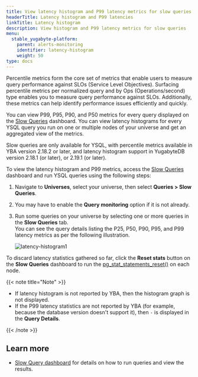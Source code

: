 ```yaml
---
title: View latency histogram and P99 latency metrics for slow queries
headerTitle: Latency histogram and P99 latencies
linkTitle: Latency histogram
description: View histogram and P99 latency metrics for slow queries
menu:
  stable_yugabyte-platform:
    parent: alerts-monitoring
    identifier: latency-histogram
    weight: 50
type: docs
---
```


Percentile metrics form the core set of metrics that enable users to measure query performance against SLOs (Service Level Objectives). Surfacing percentile metrics per normalized query and by Ops (Operations/second) type enables you to measure query performance against SLOs. Additionally, these metrics can help identify performance issues efficiently and quickly.

You can view P99, P95, P90, and P50 metrics for every query displayed on the [Slow Queries](../../../yugabyte-platform/alerts-monitoring/slow-queries-dashboard/) dashboard.
You can view latency histograms for every YSQL query you run on one or multiple nodes of your universe and get an aggregated view of the metrics.

Slow queries are only available for YSQL, with percentile metrics available in YBA version 2.18.2 or later, and latency histogram support in YugabyteDB version 2.18.1 (or later), or 2.19.1 (or later).

To view the latency histogram and P99 metrics, access the [Slow Queries](../../../yugabyte-platform/alerts-monitoring/slow-queries-dashboard/) dashboard and run YSQL queries using the following steps:

1. Navigate to **Universes**, select your universe, then select **Queries > Slow Queries**.
1. You may have to enable the **Query monitoring** option if it is not already.
1. Run some queries on your universe by selecting one or more queries in the **Slow Queries** tab.
    \
    You can see the query details listing the P25, P50, P90, P95, and P99 latency metrics as per the following illustration.

    ![latency-histogram1](/images/yp/alerts-monitoring/slow-queries/latency-histogram1.png)

To discard latency statistics gathered so far, click the  **Reset stats** button on the **Slow Queries** dashboard to run the [pg_stat_statements_reset()](https://www.postgresql.org/docs/current/pgstatstatements.html) on each node.

{{< note title="Note" >}}

- If latency histogram is not reported by YBA, then the histogram graph is not displayed.
- If the P99 latency statistics are not reported by YBA (for example, because the database version doesn't support it), then `-` is displayed in the **Query Details**.

{{< /note >}}

## Learn more

- [Slow Query dashboard](../../../yugabyte-platform/alerts-monitoring/slow-queries-dashboard/) for details on how to run queries and view the results.
